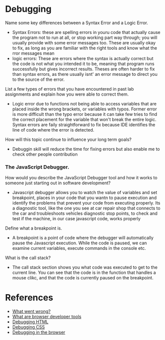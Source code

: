 # Debugging

Name some key differences between a Syntax Error and a Logic Error.
- Syntax Errors: these are spelling errors in youru code that actually cause the program not to run at all, or stop working part way through; you will usually provide with some error messages too. These are usually okay to fix, as long as you are familiar with the right tools and know what the rror messages mean
- logic errors: These are errors where the syntax is actually correct but the code is not what you intended it to be, meaning that program runs successfully but gives incorrect results. Theses are often harder to fix than syntax errors, as there usually isnt' an error message to direct you to the source of the error.

List a few types of errors that you have encountered in past lab assignments and explain how you were able to correct them.
- Logic error due to functions not being able to access variables that are placed inside the wrong brackets, or variables with typos. Former error is more difficult than the typo error because it can take few tries to find the correct placement for the variable that won't break the entire logic. Syntax errors are faily straightforward to fix because IDE identifies the line of code where the error is detected.

How will this topic continue to influence your long term goals?
- Debuggin skill will reduce the time for fixing errors but also enable me to check other people contribution 

### The JavaScript Debugger.

How would you describe the JavaScript Debugger tool and how it works to someone just starting out in software development?
- Javascript debugger allows you to watch the value of variables and set breakpoint, places in your code that you wantn to pause execution and identify the problems that prevent your code from executing properly. Its a diagnostic tool, like the one you see at car repair shop that connects to the car and troubleshoots vehicles diagnostic stop points, to check and test if the machine, in our case javascript code, works properly

Define what a breakpoint is.
- A breakpoint is a point of code where the debugger will automatically pause the Javascript execution. While the code is paused, we can examine current variables, execute commands in the console etc.

What is the call stack?
- The call stack section shows you what code was executed to get to the current line. You can see that the code is in the function that handles a mouse clikc, and that the code is currently paused on the breakpoint.

# References
- [What went wrong?](https://developer.mozilla.org/en-US/docs/Learn/JavaScript/First_steps/What_went_wrong#types_of_error)
- [What are browser developer tools](https://developer.mozilla.org/en-US/docs/Learn/Common_questions/What_are_browser_developer_tools#the_javascript_debugger)
- [Debugging HTML](https://developer.mozilla.org/en-US/docs/Learn/HTML/Introduction_to_HTML/Debugging_HTML)
- [Debugging CSS](https://developer.mozilla.org/en-US/docs/Learn/CSS/Building_blocks/Debugging_CSS)
- [Debugging in the browser](https://javascript.info/debugging-chrome)
